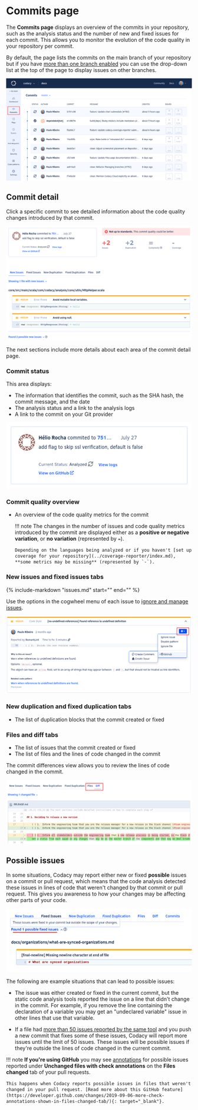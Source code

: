 # Commits page

The **Commits page** displays an overview of the commits in your repository, such as the analysis status and the number of new and fixed issues for each commit. This allows you to monitor the evolution of the code quality in your repository per commit.

By default, the page lists the commits on the main branch of your repository but if you have [more than one branch enabled](../repositories-configure/managing-branches.md) you can use the drop-down list at the top of the page to display issues on other branches.

![Commits page](images/commits.png)

## Commit detail

Click a specific commit to see detailed information about the code quality changes introduced by that commit.

![Commit detail](images/commits-detail.png)

The next sections include more details about each area of the commit detail page.

### Commit status

This area displays:

-   The information that identifies the commit, such as the SHA hash, the commit message, and the date
-   The analysis status and a link to the analysis logs
-   A link to the commit on your Git provider

![Commit status](images/commits-detail-status.png)

### Commit quality overview

-   An overview of the code quality metrics for the commit

    !!! note
        The changes in the number of issues and code quality metrics introduced by the commit are displayed either as a **positive or negative variation**, or **no variation** (represented by `=`).

        Depending on the languages being analyzed or if you haven't [set up coverage for your repository](../coverage-reporter/index.md), **some metrics may be missing** (represented by `-`).

### New issues and fixed issues tabs

{%
    include-markdown "issues.md"
    start="<!--issue-detail-start-->"
    end="<!--issue-detail-end-->"
%}

Use the options in the cogwheel menu of each issue to [ignore and manage issues](issues.md#ignoring-and-managing-issues).

![Expanded issue view](images/commits-detail-issue-actions.png)

### New duplication and fixed duplication tabs

-   The list of duplication blocks that the commit created or fixed

### Files and diff tabs

-   The list of issues that the commit created or fixed
-   The list of files and the lines of code changed in the commit

The commit differences view allows you to review the lines of code changed in the commit.

![Commit differences view](images/commits-differences.png)

## Possible issues

In some situations, Codacy may report either new or fixed **possible** issues on a commit or pull request, which means that the code analysis detected these issues in lines of code that weren't changed by that commit or pull request. This gives you awareness to how your changes may be affecting other parts of your code.

![Possible fixed issue in a commit](images/commits-possible-issues.png)

The following are example situations that can lead to possible issues:

-   The issue was either created or fixed in the current commit, but the static code analysis tools reported the issue on a line that didn't change in the commit. For example, if you remove the line containing the declaration of a variable you may get an "undeclared variable" issue in other lines that use that variable.

-   If a file had [more than 50 issues reported by the same tool](../faq/code-analysis/does-codacy-place-limits-on-the-code-analysis.md) and you push a new commit that fixes some of these issues, Codacy will report more issues until the limit of 50 issues. These issues will be possible issues if they're outside the lines of code changed in the current commit.

!!! note
    **If you're using GitHub** you may see [annotations](../repositories-configure/integrations/github-integration.md#annotations)  for possible issues reported under **Unchanged files with check annotations** on the **Files changed** tab of your pull requests.

    This happens when Codacy reports possible issues in files that weren't changed in your pull request. [Read more about this GitHub feature](https://developer.github.com/changes/2019-09-06-more-check-annotations-shown-in-files-changed-tab/){: target="_blank"}.
